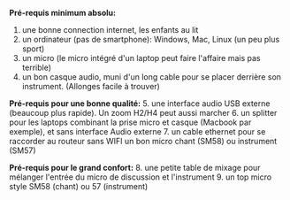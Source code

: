 **Pré-requis minimum absolu:**
  1. une bonne connection internet, les enfants au lit
  2. un ordinateur (pas de smartphone): Windows, Mac, Linux (un peu plus sport) 
  3. un micro (le micro intégré d'un laptop peut faire l'affaire mais pas terrible)
  4. un bon casque audio, muni d'un long cable pour se placer derrière son instrument. (Allonges facile à trouver)

**Pré-requis pour une bonne qualité:**
  5. une interface audio USB externe (beaucoup plus rapide).  Un zoom H2/H4 peut aussi marcher
  6. un splitter pour les laptops combinant la prise micro et casque (Macbook par exemple), et sans interface Audio externe
  7. un cable ethernet pour se raccorder au routeur sans WIFI un bon micro chant (SM58) ou instrument (SM57)

**Pré-requis pour le grand confort:**
  8. une petite table de mixage pour mélanger l'entrée du micro de discussion et l'instrument
  9. un top micro style SM58 (chant) ou 57 (instrument)
